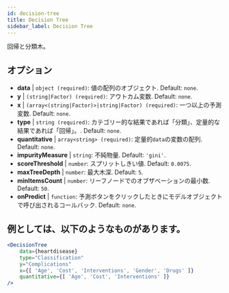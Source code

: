```yaml
---
id: decision-tree
title: Decision Tree
sidebar_label: Decision Tree
---
```


回帰と分類木。

## オプション

* __data__ | `object (required)`: 値の配列のオブジェクト. Default: `none`.
* __y__ | `(string|Factor) (required)`: アウトカム変数. Default: `none`.
* __x__ | `(array<(string|Factor)>|string|Factor) (required)`: 一つ以上の予測変数. Default: `none`.
* __type__ | `string (required)`: カテゴリー的な結果であれば「分類」、定量的な結果であれば「回帰」。. Default: `none`.
* __quantitative__ | `array<string> (required)`: 定量的`data`の変数の配列. Default: `none`.
* __impurityMeasure__ | `string`: 不純物量. Default: `'gini'`.
* __scoreThreshold__ | `number`: スプリットしきい値. Default: `0.0075`.
* __maxTreeDepth__ | `number`: 最大木深. Default: `5`.
* __minItemsCount__ | `number`: リーフノードでのオブザベーションの最小数. Default: `50`.
* __onPredict__ | `function`: 予測ボタンをクリックしたときにモデルオブジェクトで呼び出されるコールバック. Default: `none`.


## 例としては、以下のようなものがあります。

```jsx live
<DecisionTree 
    data={heartdisease} 
    type="Classification"
    y="Complications"
    x={[ 'Age', 'Cost', 'Interventions', 'Gender', 'Drugs' ]}
    quantitative={[ 'Age', 'Cost', 'Interventions' ]}
/>
```

